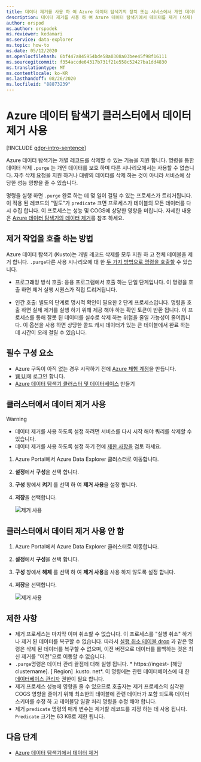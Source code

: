 ```yaml
---
title: 데이터 제거를 사용 하 여 Azure 데이터 탐색기의 장치 또는 서비스에서 개인 데이터 삭제
description: 데이터 제거를 사용 하 여 Azure 데이터 탐색기에서 데이터를 제거 (삭제) 하는 방법에 대해 알아봅니다.
author: orspod
ms.author: orspodek
ms.reviewer: kedamari
ms.service: data-explorer
ms.topic: how-to
ms.date: 05/12/2020
ms.openlocfilehash: 6bf447a845954bde58a0308a03bee45f98f16111
ms.sourcegitcommit: f354accde64317b731f21e558c52427ba1dd4830
ms.translationtype: MT
ms.contentlocale: ko-KR
ms.lasthandoff: 08/26/2020
ms.locfileid: "88873239"
---
```

# <a name="enable-data-purge-on-your-azure-data-explorer-cluster"></a>Azure 데이터 탐색기 클러스터에서 데이터 제거 사용

[!INCLUDE [gdpr-intro-sentence](includes/gdpr-intro-sentence.md)]

Azure 데이터 탐색기는 개별 레코드를 삭제할 수 있는 기능을 지원 합니다. 명령을 통한 데이터 삭제 `.purge` 는 개인 데이터를 보호 하며 다른 시나리오에서는 사용할 수 없습니다. 자주 삭제 요청을 지원 하거나 대량의 데이터를 삭제 하는 것이 아니라 서비스에 상당한 성능 영향을 줄 수 있습니다.

명령을 실행 하면 `.purge` 완료 하는 데 몇 일이 걸릴 수 있는 프로세스가 트리거됩니다. 이 적용 된 레코드의 "밀도"가 `predicate` 크면 프로세스가 테이블의 모든 데이터를 다시 수집 합니다. 이 프로세스는 성능 및 COGS에 상당한 영향을 미칩니다. 자세한 내용은 [Azure 데이터 탐색기의 데이터 제거](kusto/concepts/data-purge.md)를 참조 하세요.

## <a name="methods-of-invoking-purge-operations"></a>제거 작업을 호출 하는 방법 

Azure 데이터 탐색기 (Kusto)는 개별 레코드 삭제를 모두 지원 하 고 전체 테이블을 제거 합니다. `.purge`다른 사용 시나리오에 대 한 [두 가지 방법으로 명령을 호출할](kusto/concepts/data-purge.md#purge-table-tablename-records-command) 수 있습니다.

* 프로그래밍 방식 호출: 응용 프로그램에서 호출 하는 단일 단계입니다. 이 명령을 호출 하면 제거 실행 시퀀스가 직접 트리거됩니다.

* 인간 호출: 별도의 단계로 명시적 확인이 필요한 2 단계 프로세스입니다. 명령을 호출 하면 실제 제거를 실행 하기 위해 제공 해야 하는 확인 토큰이 반환 됩니다. 이 프로세스를 통해 잘못 된 데이터를 실수로 삭제 하는 위험을 줄일 가능성이 줄어듭니다. 이 옵션을 사용 하면 상당한 콜드 캐시 데이터가 있는 큰 테이블에서 완료 하는 데 시간이 오래 걸릴 수 있습니다. 

## <a name="prerequisites"></a>필수 구성 요소

* Azure 구독이 아직 없는 경우 시작하기 전에 [Azure 체험 계정](https://azure.microsoft.com/free/)을 만듭니다.
* [웹 UI](https://dataexplorer.azure.com/)에 로그인 합니다.
* [Azure 데이터 탐색기 클러스터 및 데이터베이스](create-cluster-database-portal.md) 만들기

## <a name="enable-data-purge-on-your-cluster"></a>클러스터에서 데이터 제거 사용

> [!WARNING]
> * 데이터 제거를 사용 하도록 설정 하려면 서비스를 다시 시작 해야 쿼리를 삭제할 수 있습니다.
> * 데이터 제거를 사용 하도록 설정 하기 전에 [제한 사항을](#limitations) 검토 하세요.

1. Azure Portal에서 Azure Data Explorer 클러스터로 이동합니다. 
1. **설정**에서 **구성**을 선택 합니다. 
1. **구성** 창에서 **켜기** 를 선택 하 여 **제거 사용**을 설정 합니다.
1. **저장**을 선택합니다.
 
    ![제거 사용](media/data-purge-portal/enable-purge-on.png)

## <a name="disable-data-purge-on-your-cluster"></a>클러스터에서 데이터 제거 사용 안 함

1. Azure Portal에서 Azure Data Explorer 클러스터로 이동합니다. 
1. **설정**에서 **구성**을 선택 합니다. 
1. **구성** 창에서 **해제** 를 선택 하 여 **제거 사용**을 사용 하지 않도록 설정 합니다.
1. **저장**을 선택합니다.

    ![제거 사용](media/data-purge-portal/enable-purge-off.png)

## <a name="limitations"></a>제한 사항

* 제거 프로세스는 마지막 이며 취소할 수 없습니다. 이 프로세스를 "실행 취소" 하거나 제거 된 데이터를 복구할 수 없습니다. 따라서 [실행 취소 테이블 drop](kusto/management/undo-drop-table-command.md) 과 같은 명령은 삭제 된 데이터를 복구할 수 없으며, 이전 버전으로 데이터를 롤백하는 것은 최신 제거를 "이전"으로 이동할 수 없습니다.
* `.purge`명령은 데이터 관리 끝점에 대해 실행 됩니다. * https://ingest- [해당 clustername]. [ Region] .kusto. net*. 이 명령에는 관련 데이터베이스에 대 한 [데이터베이스 관리자](kusto/management/access-control/role-based-authorization.md) 권한이 필요 합니다. 
* 제거 프로세스 성능에 영향을 줄 수 있으므로 호출자는 제거 프로세스의 심각한 COGS 영향을 줄이기 위해 최소한의 테이블에 관련 데이터가 포함 되도록 데이터 스키마를 수정 하 고 테이블당 일괄 처리 명령을 수정 해야 합니다.
* 제거 `predicate` 명령의 매개 변수는 제거할 레코드를 지정 하는 데 사용 됩니다. `Predicate` 크기는 63 KB로 제한 됩니다. 

## <a name="next-steps"></a>다음 단계

* [Azure 데이터 탐색기에서 데이터 제거](kusto/concepts/data-purge.md)
